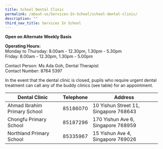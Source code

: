 ```yaml
---
title: School Dental Clinic
permalink: /about-us/Services-In-School/school-dental-clinic/
description: ""
third_nav_title: Services In School
---
```

**Open on Alternate Weekly Basis**

**Operating Hours:**
<br>Monday to Thursday: 8.00am - 12.30pm, 1.30pm - 5.30pm
<br>Friday: 8.00am - 12.30pm, 1.30pm - 5.00pm
 
Contact Person: Ms Ada Goh, Dental Therapist
<br>Contact Number: 8764 5397

In the event that the dental clinic is closed, pupils who require urgent dental treatment can call any of the buddy clinics (see table) for an appointment.

| Dental Clinic | Telephone | Address |
|--------|----------|----------------|
| Ahmad Ibrahim Primary School | 85186070 | 10 Yishun Street 11, Singapore 768643 |
| Chongfu Primary School | 85187296 | 170 Yishun Ave 6, Singapore 768959 |
| Northland Primary School | 85335967 | 15 Yishun Ave 4, Singapore 769026 |